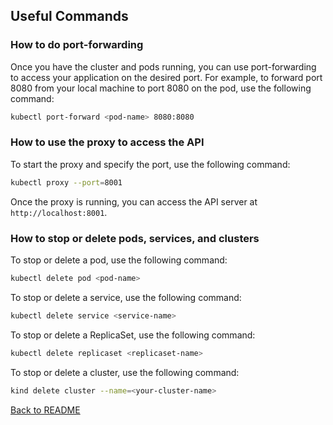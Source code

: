 ## Useful Commands

### How to do port-forwarding

Once you have the cluster and pods running, you can use port-forwarding to
access your application on the desired port. For example, to forward port 8080
from your local machine to port 8080 on the pod, use the following command:

```sh
kubectl port-forward <pod-name> 8080:8080
```

### How to use the proxy to access the API

To start the proxy and specify the port, use the following command:

```sh
kubectl proxy --port=8001
```

Once the proxy is running, you can access the API server at
`http://localhost:8001`.

### How to stop or delete pods, services, and clusters

To stop or delete a pod, use the following command:

```sh
kubectl delete pod <pod-name>
```

To stop or delete a service, use the following command:

```sh
kubectl delete service <service-name>
```

To stop or delete a ReplicaSet, use the following command:

```sh
kubectl delete replicaset <replicaset-name>
```

To stop or delete a cluster, use the following command:

```sh
kind delete cluster --name=<your-cluster-name>
```

[Back to README](../README.md)
